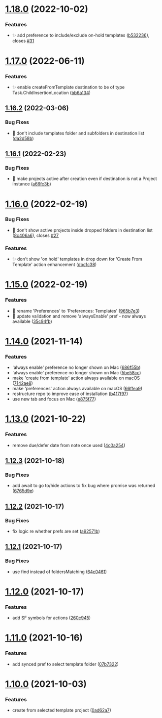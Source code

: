 # [1.18.0](https://github.com/ksalzke/templates-for-omnifocus/compare/v1.17.0...v1.18.0) (2022-10-02)


### Features

* :sparkles: add preference to include/exclude on-hold templates   ([b532236](https://github.com/ksalzke/templates-for-omnifocus/commit/b5322364faf108fc8c61bd6e11ca096b1e099612)), closes [#31](https://github.com/ksalzke/templates-for-omnifocus/issues/31)



# [1.17.0](https://github.com/ksalzke/templates-for-omnifocus/compare/v1.16.2...v1.17.0) (2022-06-11)


### Features

* :sparkles: enable createFromTemplate destination to be of type Task.ChildInsertionLocation ([bb6a134](https://github.com/ksalzke/templates-for-omnifocus/commit/bb6a13421885d4fbded18d83b6c740458ccae5f0))



## [1.16.2](https://github.com/ksalzke/templates-for-omnifocus/compare/v1.16.1...v1.16.2) (2022-03-06)


### Bug Fixes

* :bug: don't include templates folder and subfolders in destination list ([da2d58b](https://github.com/ksalzke/templates-for-omnifocus/commit/da2d58b2e4faff006b2a2f27759051e45468e57c))



## [1.16.1](https://github.com/ksalzke/templates-for-omnifocus/compare/v1.16.0...v1.16.1) (2022-02-23)


### Bug Fixes

* :bug: make projects active after creation even if destination is not a Project instance ([a66fc3b](https://github.com/ksalzke/templates-for-omnifocus/commit/a66fc3b82f0dc0464bf66095b203eec94e273e7f))



# [1.16.0](https://github.com/ksalzke/templates-for-omnifocus/compare/v1.15.0...v1.16.0) (2022-02-19)


### Bug Fixes

* :bug: don't show active projects inside dropped folders in destination list ([8c406a6](https://github.com/ksalzke/templates-for-omnifocus/commit/8c406a688384c42248e0299994f7f6342c4ca35b)), closes [#27](https://github.com/ksalzke/templates-for-omnifocus/issues/27)


### Features

* :sparkles: don't show 'on hold' templates in drop down for 'Create From Template' action enhancement ([dbc1c38](https://github.com/ksalzke/templates-for-omnifocus/commit/dbc1c389dbc202b6c184dd0e9271e2ecd00621f2))



# [1.15.0](https://github.com/ksalzke/templates-for-omnifocus/compare/v1.14.0...v1.15.0) (2022-02-19)


### Features

* :lipstick: rename 'Preferences' to 'Preferences: Templates' ([965b7e3](https://github.com/ksalzke/templates-for-omnifocus/commit/965b7e3879c0c21f84a0e2356100763dd886fbe4))
* :lipstick: update validation and remove 'alwaysEnable' pref - now always available ([35c94fb](https://github.com/ksalzke/templates-for-omnifocus/commit/35c94fb1c3fa22d8e8b957bbe0bd23cc023456a5))



# [1.14.0](https://github.com/ksalzke/templates-for-omnifocus/compare/v1.13.0...v1.14.0) (2021-11-14)


### Features

* 'always enable' preference no longer shown on Mac ([686f55b](https://github.com/ksalzke/templates-for-omnifocus/commit/686f55bd14dd8adc57ee2e856aa04a3a6407b2b8))
* 'always enable' preference no longer shown on Mac ([5be58cc](https://github.com/ksalzke/templates-for-omnifocus/commit/5be58cc7d1f2a979b49051e528c31e91d3dff6e9))
* make 'create from template' action always available on macOS ([7142ae8](https://github.com/ksalzke/templates-for-omnifocus/commit/7142ae8e1f1d615549e276195255566b2710f7f3))
* make 'preferences' action always available on macOS ([66ffea9](https://github.com/ksalzke/templates-for-omnifocus/commit/66ffea9e6206a7b6ca6ca4178dc562d4941ae7c3))
* restructure repo to improve ease of installation ([b417f97](https://github.com/ksalzke/templates-for-omnifocus/commit/b417f971b553d09d99cdb430d96541f2ea2b5ff6))
* use new tab and focus on Mac ([e875f77](https://github.com/ksalzke/templates-for-omnifocus/commit/e875f77e128d5dfa1a25ea5dc34be82da4d96719))



# [1.13.0](https://github.com/ksalzke/templates-for-omnifocus/compare/v1.12.3...v1.13.0) (2021-10-22)


### Features

* remove due/defer date from note once used ([4c0a254](https://github.com/ksalzke/templates-for-omnifocus/commit/4c0a2546e4f16969873f394cc7e578c09e88eee0))



## [1.12.3](https://github.com/ksalzke/templates-for-omnifocus/compare/v1.12.2...v1.12.3) (2021-10-18)


### Bug Fixes

* add await to go to/hide actions to fix bug where promise was returned ([6765d9e](https://github.com/ksalzke/templates-for-omnifocus/commit/6765d9e6965ed54cb16344dc01fa3e8607dd6e0a))



## [1.12.2](https://github.com/ksalzke/templates-for-omnifocus/compare/v1.12.1...v1.12.2) (2021-10-17)


### Bug Fixes

* fix logic re whether prefs are set ([a92571b](https://github.com/ksalzke/templates-for-omnifocus/commit/a92571b2d9b1e3138adb2dd96d09bdf70aeba161))



## [1.12.1](https://github.com/ksalzke/templates-for-omnifocus/compare/v1.12.0...v1.12.1) (2021-10-17)


### Bug Fixes

* use find instead of foldersMatching ([64c0461](https://github.com/ksalzke/templates-for-omnifocus/commit/64c04615c9832d53650904de32b4c576710cb85d))



# [1.12.0](https://github.com/ksalzke/templates-for-omnifocus/compare/v1.11.0...v1.12.0) (2021-10-17)


### Features

* add SF symbols for actions ([260c945](https://github.com/ksalzke/templates-for-omnifocus/commit/260c9459166082b90ceb4e02226a30c51c64a115))



# [1.11.0](https://github.com/ksalzke/templates-for-omnifocus/compare/v1.10.0...v1.11.0) (2021-10-16)


### Features

* add synced pref to select template folder ([07b7322](https://github.com/ksalzke/templates-for-omnifocus/commit/07b7322634ddc6351af4172ea7e61e25cad86442))



# [1.10.0](https://github.com/ksalzke/templates-for-omnifocus/compare/0ad62a7bd0f1d94ed711cd485bd0ef98f5e427dc...v1.10.0) (2021-10-03)


### Features

* create from selected template project ([0ad62a7](https://github.com/ksalzke/templates-for-omnifocus/commit/0ad62a7bd0f1d94ed711cd485bd0ef98f5e427dc))



